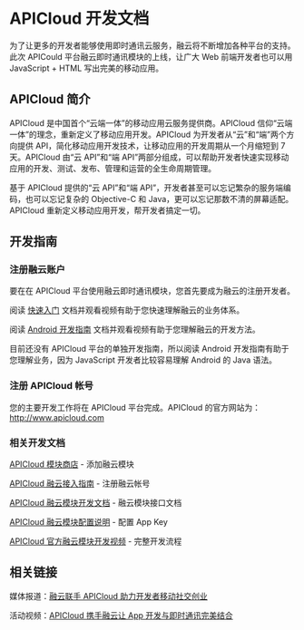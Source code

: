 # APICloud 开发文档

为了让更多的开发者能够使用即时通讯云服务，融云将不断增加各种平台的支持。此次 APICould 平台融云即时通讯模块的上线，让广大 Web 前端开发者也可以用 JavaScript + HTML 写出完美的移动应用。

## APICloud 简介

APICloud 是中国首个“云端一体”的移动应用云服务提供商。APICloud 信仰“云端一体”的理念，重新定义了移动应用开发。APICloud 为开发者从“云”和“端”两个方向提供 API，简化移动应用开发技术，让移动应用的开发周期从一个月缩短到 7 天。APICloud 由“云 API”和“端 API”两部分组成，可以帮助开发者快速实现移动应用的开发、测试、发布、管理和运营的全生命周期管理。

基于 APICloud 提供的“云 API”和“端 API”，开发者甚至可以忘记繁杂的服务端编码，也可以忘记复杂的 Objective-C 和 Java，更可以忘记那数不清的屏幕适配。APICloud 重新定义移动应用开发，帮开发者搞定一切。

## 开发指南

### 注册融云账户

要在在 APICloud 平台使用融云即时通讯模块，您首先要成为融云的注册开发者。

阅读 [快速入门](http://www.rongcloud.cn/docs/index.html) 文档并观看视频有助于您快速理解融云的业务体系。

阅读 [Android 开发指南](http://www.rongcloud.cn/docs/android.html) 文档并观看视频有助于您理解融云的开发方法。

目前还没有 APICloud 平台的单独开发指南，所以阅读 Android 开发指南有助于您理解业务，因为 JavaScript 开发者比较容易理解 Android 的 Java 语法。

### 注册 APICloud 帐号

您的主要开发工作将在 APICloud 平台完成。APICloud 的官方网站为：http://www.apicloud.com

### 相关开发文档

[APICloud 模块商店](http://www.apicloud.com/modulestore) - 添加融云模块

[APICloud 融云接入指南](http://docs.apicloud.com/Others/Open-SDK-Integration-Guide/rongCloud2) - 注册融云帐号

[APICloud 融云模块开发文档](http://docs.apicloud.com/%E7%AB%AFAPI/%E5%BC%80%E6%94%BESDK/rongCloud) - 融云模块接口文档

[APICloud 融云模块配置说明](http://docs.apicloud.com/APICloud/%E6%8A%80%E6%9C%AF%E4%B8%93%E9%A2%98/app-config-manual#21-1) - 配置 App Key

[APICloud 官方融云模块开发视频](http://resource.apicloud.com/video/YY8.mp4) - 完整开发流程

## 相关链接

媒体报道：[融云联手 APICloud 助力开发者移动社交创业](http://weibo.com/p/1001603809027288078447)

活动视频：[APICloud 携手融云让 App 开发与即时通讯完美结合](http://v.cuctv.com/video/player_6otehcS-0UM.html)
